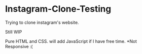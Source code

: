 # Instagram-Clone-Testing

Trying to clone instagram's website.

Still WIP

Pure HTML and CSS.
will add JavaScript if I have free time.
*Not Responsive :(
